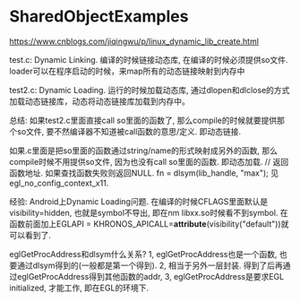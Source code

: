# SharedObjectExamples

https://www.cnblogs.com/jiqingwu/p/linux_dynamic_lib_create.html

test.c: Dynamic Linking. 编译的时候链接动态库, 在编译的时候必须提供so文件. loader可以在程序启动的时候，来map所有的动态链接映射到内存中


test2.c: Dynamic Loading. 运行的时候加载动态库, 通过dlopen和dlclose的方式加载动态链接库，动态将动态链接库加载到内存中。


总结:
如果test2.c里面直接call so里面的函数了, 那么compile的时候就要提供那个so文件, 要不然编译器不知道被call函数的意思/定义. 即动态链接.

如果.c里面是把so里面的函数通过string/name的形式映射成另外的函数, 那么compile时候不用提供so文件, 因为也没有call so里面的函数. 即动态加载.
// 返回函数地址. 如果查找函数失败则返回NULL.
   fn = dlsym(lib_handle, "max");
见egl_no_config_context_x11.


经验:
Android上Dynamic Loading问题.
在编译的时候CFLAGS里面默认是visibility=hidden, 也就是symbol不导出, 即在nm libxx.so时候看不到symbol.
在函数前面加上EGLAPI = KHRONOS_APICALL=__attribute__(visibility("default"))就可以看到了.

eglGetProcAddress和dlsym什么关系?
1, eglGetProcAddress也是一个函数, 也要通过dlsym得到的(一般都是第一个得到).
2, 相当于另外一层封装. 得到了后再通过eglGetProcAddress得到其他函数的addr,
3, eglGetProcAddress是要求EGL initialized, 才能工作, 即在EGL的环境下.